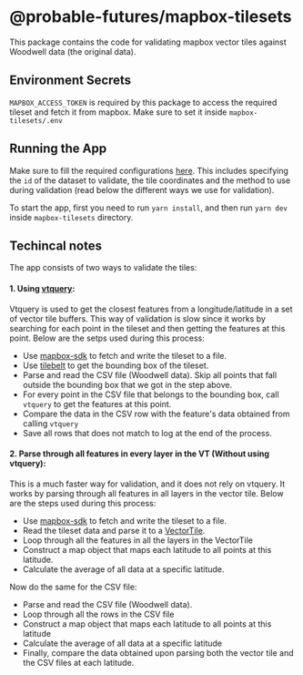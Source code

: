 # @probable-futures/mapbox-tilesets

This package contains the code for validating mapbox vector tiles against Woodwell data (the original data).

## Environment Secrets

`MAPBOX_ACCESS_TOKEN` is required by this package to access the required tileset and fetch it from mapbox. Make sure to set it inside `mapbox-tilesets/.env`

## Running the App

Make sure to fill the required configurations [here](tests/utils/configs.ts). This includes specifying the `id` of the dataset to validate, the tile coordinates and the method to use during validation (read below the different ways we use for validation).

To start the app, first you need to run `yarn install`, and then run `yarn dev` inside `mapbox-tilesets` directory.

## Techincal notes

The app consists of two ways to validate the tiles:

#### 1. Using [vtquery](https://github.com/mapbox/vtquery):

Vtquery is used to get the closest features from a longitude/latitude in a set of vector tile buffers. This way of validation is slow since it works by searching for each point in the tileset and then getting the features at this point. Below are the setps used during this process:

- Use [mapbox-sdk](https://github.com/mapbox/mapbox-sdk-js) to fetch and write the tileset to a file.
- Use [tilebelt](https://github.com/mapbox/tilebelt) to get the bounding box of the tileset.
- Parse and read the CSV file (Woodwell data). Skip all points that fall outside the bounding box that we got in the step above.
- For every point in the CSV file that belongs to the bounding box, call `vtquery` to get the features at this point.
- Compare the data in the CSV row with the feature's data obtained from calling `vtquery`
- Save all rows that does not match to log at the end of the process.

#### 2. Parse through all features in every layer in the VT (Without using vtquery):

This is a much faster way for validation, and it does not rely on vtquery. It works by parsing through all features in all layers in the vector tile. Below are the steps used during this process:

- Use [mapbox-sdk](https://github.com/mapbox/mapbox-sdk-js) to fetch and write the tileset to a file.
- Read the tileset data and parse it to a [VectorTile](https://github.com/mapbox/vector-tile-js).
- Loop through all the features in all the layers in the VectorTile
- Construct a map object that maps each latitude to all points at this latitude.
- Calculate the average of all data at a specific latitude.

Now do the same for the CSV file:

- Parse and read the CSV file (Woodwell data).
- Loop through all the rows in the CSV file
- Construct a map object that maps each latitude to all points at this latitude
- Calculate the average of all data at a specific latitude
- Finally, compare the data obtained upon parsing both the vector tile and the CSV files at each latitude.
